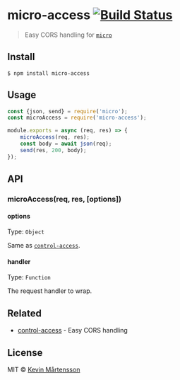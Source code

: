 # micro-access [![Build Status](https://travis-ci.org/kevva/micro-access.svg?branch=master)](https://travis-ci.org/kevva/micro-access)

> Easy CORS handling for [`micro`](https://github.com/zeit/micro)


## Install

```
$ npm install micro-access
```


## Usage

```js
const {json, send} = require('micro');
const microAccess = require('micro-access');

module.exports = async (req, res) => {
	microAccess(req, res);
	const body = await json(req);
	send(res, 200, body);
});
```


## API

### microAccess(req, res, [options])

#### options

Type: `Object`

Same as [`control-access`](https://github.com/kevva/control-access#options).

#### handler

Type: `Function`

The request handler to wrap.


## Related

* [control-access](https://github.com/kevva/control-access) - Easy CORS handling


## License

MIT © [Kevin Mårtensson](https://github.com/kevva)

